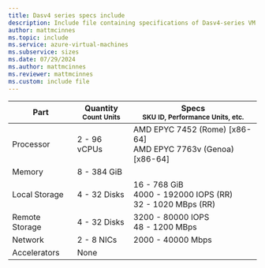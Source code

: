 ```yaml
---
title: Dasv4 series specs include
description: Include file containing specifications of Dasv4-series VM sizes.
author: mattmcinnes
ms.topic: include
ms.service: azure-virtual-machines
ms.subservice: sizes
ms.date: 07/29/2024
ms.author: mattmcinnes
ms.reviewer: mattmcinnes
ms.custom: include file
---
```

| Part | Quantity <br><sup>Count Units | Specs <br><sup>SKU ID, Performance Units, etc.  |
|---|---|---|
| Processor      | 2 - 96 vCPUs       | AMD EPYC 7452 (Rome) [x86-64] <br>AMD EPYC 7763v (Genoa) [x86-64]                               |
| Memory         | 8 - 384 GiB          |                                  |
| Local Storage  | 4 - 32 Disks           | 16 - 768 GiB <br>4000 - 192000 IOPS (RR) <br>32 - 1020 MBps (RR)                               |
| Remote Storage | 4 - 32 Disks    | 3200 - 80000 IOPS <br>48 - 1200 MBps   |
| Network        | 2 - 8 NICs          | 2000 - 40000 Mbps                          |
| Accelerators   | None              |                                   |
